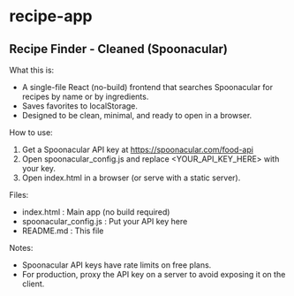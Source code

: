 # recipe-app
Recipe Finder - Cleaned (Spoonacular)
-------------------------------------

What this is:
- A single-file React (no-build) frontend that searches Spoonacular for recipes by name or by ingredients.
- Saves favorites to localStorage.
- Designed to be clean, minimal, and ready to open in a browser.

How to use:
1. Get a Spoonacular API key at https://spoonacular.com/food-api
2. Open spoonacular_config.js and replace <YOUR_API_KEY_HERE> with your key.
3. Open index.html in a browser (or serve with a static server).

Files:
- index.html : Main app (no build required)
- spoonacular_config.js : Put your API key here
- README.md : This file

Notes:
- Spoonacular API keys have rate limits on free plans.
- For production, proxy the API key on a server to avoid exposing it on the client.
